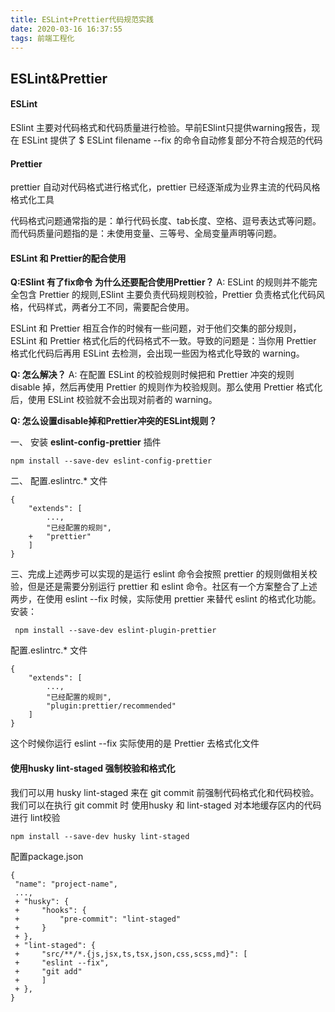 ```yaml
---
title: ESLint+Prettier代码规范实践
date: 2020-03-16 16:37:55
tags: 前端工程化
---
```

## ESLint&Prettier
#### ESLint
ESlint 主要对代码格式和代码质量进行检验。早前ESlint只提供warning报告，现在 ESLint 提供了 $ ESLint filename --fix 的命令自动修复部分不符合规范的代码
#### Prettier
prettier 自动对代码格式进行格式化，prettier 已经逐渐成为业界主流的代码风格格式化工具

代码格式问题通常指的是：单行代码长度、tab长度、空格、逗号表达式等问题。而代码质量问题指的是：未使用变量、三等号、全局变量声明等问题。

#### ESLint 和 Prettier的配合使用
**Q:ESlint 有了fix命令 为什么还要配合使用Prettier？**
A: ESLint 的规则并不能完全包含 Prettier 的规则,ESlint 主要负责代码规则校验，Prettier 负责格式化代码风格，代码样式，两者分工不同，需要配合使用。

ESLint 和 Prettier 相互合作的时候有一些问题，对于他们交集的部分规则，ESLint 和 Prettier 格式化后的代码格式不一致。导致的问题是：当你用 Prettier 格式化代码后再用 ESLint 去检测，会出现一些因为格式化导致的 warning。

**Q: 怎么解决？**
A: 在配置 ESLint 的校验规则时候把和 Prettier 冲突的规则 disable 掉，然后再使用 Prettier 的规则作为校验规则。那么使用 Prettier 格式化后，使用 ESLint 校验就不会出现对前者的 warning。

**Q: 怎么设置disable掉和Prettier冲突的ESLint规则？**

一、 安装 **eslint-config-prettier** 插件
```
npm install --save-dev eslint-config-prettier
```
二、 配置.eslintrc.* 文件
```
{
    "extends": [
        ...,
        "已经配置的规则",
    +   "prettier"
    ]
}
 ```
   三、完成上述两步可以实现的是运行 eslint 命令会按照 prettier 的规则做相关校验，但是还是需要分别运行 prettier 和 eslint 命令。社区有一个方案整合了上述两步，在使用 eslint --fix 时候，实际使用 prettier 来替代 eslint 的格式化功能。 安装：

 ```
  npm install --save-dev eslint-plugin-prettier
```
配置.eslintrc.* 文件

```
{
    "extends": [
        ...,
        "已经配置的规则",
        "plugin:prettier/recommended"
    ]
}
```
这个时候你运行 eslint --fix 实际使用的是 Prettier 去格式化文件

#### 使用husky lint-staged 强制校验和格式化
我们可以用 husky lint-staged 来在 git commit 前强制代码格式化和代码校验。
我们可以在执行 git commit 时 使用husky 和 lint-staged 对本地缓存区内的代码进行 lint校验

 ```
 npm install --save-dev husky lint-staged
 ```
 配置package.json
 ```
 {
  "name": "project-name",
  ...,
  + "husky": {
  +     "hooks": {
  +         "pre-commit": "lint-staged"
  +     }
  + },
  + "lint-staged": {
  +     "src/**/*.{js,jsx,ts,tsx,json,css,scss,md}": [
  +     "eslint --fix",
  +     "git add"
  +     ]
  + },
}
```

